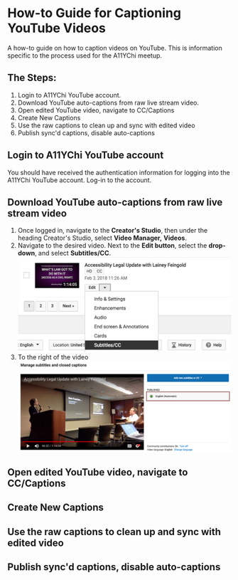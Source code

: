 # How-to Guide for Captioning YouTube Videos
A how-to guide on how to caption videos on YouTube. This is information specific to the process used for the A11YChi meetup.

## The Steps:
1. Login to A11YChi YouTube account.
2. Download YouTube auto-captions from raw live stream video.
3. Open edited YouTube video, navigate to CC/Captions
4. Create New Captions
5. Use the raw captions to clean up and sync with edited video 
6. Publish sync'd captions, disable auto-captions

## Login to A11YChi YouTube account
You should have received the authentication information for logging into the A11YChi YouTube account. Log-in to the account.

## Download YouTube auto-captions from raw live stream video
1. Once logged in, navigate to the **Creator's Studio**, then under the heading Creator's Studio, select **Video Manager,** **Videos**.
2. Navigate to the desired video. Next to the **Edit button**, select the **drop-down**, and select **Subtitles/CC**. 
![Video in YouTube Video listing](https://github.com/A11YChi/how-to-caption-youtube-videos/blob/master/captions-select-video.png)
3. To the right of the video 
![Download YouTbe's Auto-Captions](https://github.com/A11YChi/how-to-caption-youtube-videos/blob/master/captions-download-auto-captions.png)

## Open edited YouTube video, navigate to CC/Captions

## Create New Captions

## Use the raw captions to clean up and sync with edited video 

## Publish sync'd captions, disable auto-captions


